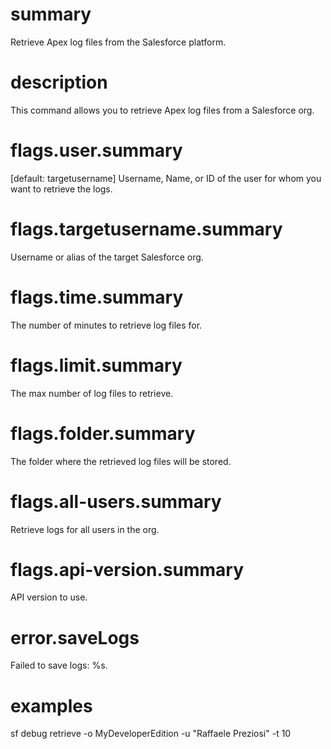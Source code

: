 # summary

Retrieve Apex log files from the Salesforce platform.

# description

This command allows you to retrieve Apex log files from a Salesforce org.

# flags.user.summary

[default: targetusername] Username, Name, or ID of the user for whom you want to retrieve the logs.

# flags.targetusername.summary

Username or alias of the target Salesforce org.

# flags.time.summary

The number of minutes to retrieve log files for.

# flags.limit.summary

The max number of log files to retrieve.

# flags.folder.summary

The folder where the retrieved log files will be stored.

# flags.all-users.summary

Retrieve logs for all users in the org.

# flags.api-version.summary

API version to use. 

# error.saveLogs

Failed to save logs: %s.

# examples

sf debug retrieve -o MyDeveloperEdition -u "Raffaele Preziosi" -t 10
